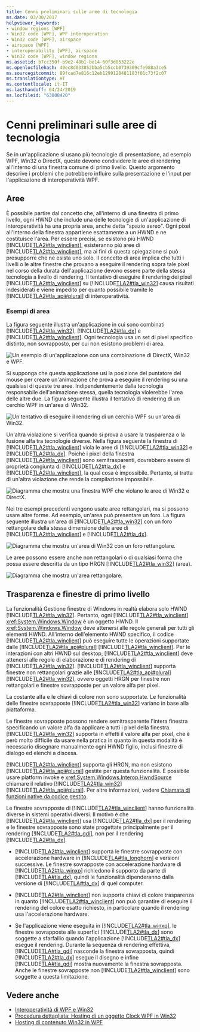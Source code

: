 ```yaml
---
title: Cenni preliminari sulle aree di tecnologia
ms.date: 03/30/2017
helpviewer_keywords:
- window regions [WPF]
- Win32 code [WPF], WPF interoperation
- Win32 code [WPF], airspace
- airspace [WPF]
- interoperability [WPF], airspace
- Win32 code [WPF], window regions
ms.assetid: b7cc350f-b9e2-48b1-be14-60f3d853222e
ms.openlocfilehash: 40ec8d033852bba5cb5ccb0739309cfe988a3ce5
ms.sourcegitcommit: 89fcad7e816c12eb1299128481183f01c73f2c07
ms.translationtype: HT
ms.contentlocale: it-IT
ms.lasthandoff: 04/24/2019
ms.locfileid: "63808420"
---
```

# <a name="technology-regions-overview"></a>Cenni preliminari sulle aree di tecnologia
Se in un'applicazione si usano più tecnologie di presentazione, ad esempio WPF, Win32 o DirectX, queste devono condividere le aree di rendering all'interno di una finestra comune di primo livello. Questo argomento descrive i problemi che potrebbero influire sulla presentazione e l'input per l'applicazione di interoperatività WPF.  
  
## <a name="regions"></a>Aree  
 È possibile partire dal concetto che, all'interno di una finestra di primo livello, ogni HWND che include una delle tecnologie di un'applicazione di interoperatività ha una propria area, anche detta "spazio aereo". Ogni pixel all'interno della finestra appartiene esattamente a un HWND e ne costituisce l'area. Per essere precisi, se esistono più HWND [!INCLUDE[TLA2#tla_winclient](../../../../includes/tla2sharptla-winclient-md.md)], esisteranno più aree di [!INCLUDE[TLA2#tla_winclient](../../../../includes/tla2sharptla-winclient-md.md)], ma ai fini di questa spiegazione si può presupporre che ne esista uno solo. Il concetto di area implica che tutti i livelli o le altre finestre che provano a eseguire il rendering sopra tale pixel nel corso della durata dell'applicazione devono essere parte della stessa tecnologia a livello di rendering. Il tentativo di eseguire il rendering dei pixel [!INCLUDE[TLA2#tla_winclient](../../../../includes/tla2sharptla-winclient-md.md)] su [!INCLUDE[TLA2#tla_win32](../../../../includes/tla2sharptla-win32-md.md)] causa risultati indesiderati e viene impedito per quanto possibile tramite le [!INCLUDE[TLA2#tla_api#plural](../../../../includes/tla2sharptla-apisharpplural-md.md)] di interoperatività.  
  
### <a name="region-examples"></a>Esempi di area  
 La figura seguente illustra un'applicazione in cui sono combinati [!INCLUDE[TLA2#tla_win32](../../../../includes/tla2sharptla-win32-md.md)], [!INCLUDE[TLA2#tla_dx](../../../../includes/tla2sharptla-dx-md.md)] e [!INCLUDE[TLA2#tla_winclient](../../../../includes/tla2sharptla-winclient-md.md)]. Ogni tecnologia usa un set di pixel specifico distinto, non sovrapposto, per cui non esistono problemi di area.  
  
 ![Un esempio di un'applicazione con una combinazione di DirectX, Win32 e WPF.](./media/technology-regions-overview/win32-directx-windows-presentation-foundation-application.png)  
  
 Si supponga che questa applicazione usi la posizione del puntatore del mouse per creare un'animazione che prova a eseguire il rendering su una qualsiasi di queste tre aree. Indipendentemente dalla tecnologia responsabile dell'animazione stessa, quella tecnologia violerebbe l'area delle altre due. La figura seguente illustra il tentativo di rendering di un cerchio WPF in un'area di Win32.  
  
 ![Un tentativo di eseguire il rendering di un cerchio WPF su un'area di Win32.](./media/technology-regions-overview/render-windows-presentation-foundation-circle-over-win32-region.png)  
  
 Un'altra violazione si verifica quando si prova a usare la trasparenza o la fusione alfa tra tecnologie diverse.  Nella figura seguente la finestra di [!INCLUDE[TLA2#tla_winclient](../../../../includes/tla2sharptla-winclient-md.md)] viola le aree di [!INCLUDE[TLA2#tla_win32](../../../../includes/tla2sharptla-win32-md.md)] e [!INCLUDE[TLA2#tla_dx](../../../../includes/tla2sharptla-dx-md.md)]. Poiché i pixel della finestra [!INCLUDE[TLA2#tla_winclient](../../../../includes/tla2sharptla-winclient-md.md)] sono semitrasparenti, dovrebbero essere di proprietà congiunta di [!INCLUDE[TLA2#tla_dx](../../../../includes/tla2sharptla-dx-md.md)] e [!INCLUDE[TLA2#tla_winclient](../../../../includes/tla2sharptla-winclient-md.md)], la qual cosa è impossibile.  Pertanto, si tratta di un'altra violazione che rende la compilazione impossibile.  
  
 ![Diagramma che mostra una finestra WPF che violano le aree di Win32 e DirectX.](./media/technology-regions-overview/windows-foundation-presentation-box-violate-win32-directx-region.png)  
  
 Nei tre esempi precedenti vengono usate aree rettangolari, ma si possono usare altre forme.  Ad esempio, un'area può presentare un foro. La figura seguente illustra un'area di [!INCLUDE[TLA2#tla_win32](../../../../includes/tla2sharptla-win32-md.md)] con un foro rettangolare della stessa dimensione delle aree di [!INCLUDE[TLA2#tla_winclient](../../../../includes/tla2sharptla-winclient-md.md)] e [!INCLUDE[TLA2#tla_dx](../../../../includes/tla2sharptla-dx-md.md)].  
  
 ![Diagramma che mostra un'area di Win32 con un foro rettangolare.](./media/technology-regions-overview/win32-region-rectangular-hole.png)  
  
 Le aree possono essere anche non rettangolari o di qualsiasi forma che possa essere descritta da un tipo HRGN [!INCLUDE[TLA2#tla_win32](../../../../includes/tla2sharptla-win32-md.md)] (area).  
  
 ![Diagramma che mostra un'area rettangolare.](./media/technology-regions-overview/nonrectangular-win32-region.png)  
  
## <a name="transparency-and-top-level-windows"></a>Trasparenza e finestre di primo livello  
 La funzionalità Gestione finestre di Windows in realtà elabora solo HWND [!INCLUDE[TLA2#tla_win32](../../../../includes/tla2sharptla-win32-md.md)]. Pertanto, ogni [!INCLUDE[TLA2#tla_winclient](../../../../includes/tla2sharptla-winclient-md.md)] <xref:System.Windows.Window> è un oggetto HWND. Il <xref:System.Windows.Window> deve attenersi alle regole generali per tutti gli elementi HWND. All'interno dell'elemento HWND specifico, il codice [!INCLUDE[TLA2#tla_winclient](../../../../includes/tla2sharptla-winclient-md.md)] può eseguire tutte le operazioni supportate dalle [!INCLUDE[TLA2#tla_api#plural](../../../../includes/tla2sharptla-apisharpplural-md.md)] [!INCLUDE[TLA2#tla_winclient](../../../../includes/tla2sharptla-winclient-md.md)]. Per le interazioni con altri HWND sul desktop, [!INCLUDE[TLA2#tla_winclient](../../../../includes/tla2sharptla-winclient-md.md)] deve attenersi alle regole di elaborazione e di rendering di [!INCLUDE[TLA2#tla_win32](../../../../includes/tla2sharptla-win32-md.md)].  [!INCLUDE[TLA2#tla_winclient](../../../../includes/tla2sharptla-winclient-md.md)] supporta finestre non rettangolari grazie alle [!INCLUDE[TLA2#tla_api#plural](../../../../includes/tla2sharptla-apisharpplural-md.md)] [!INCLUDE[TLA2#tla_win32](../../../../includes/tla2sharptla-win32-md.md)], ovvero oggetti HRGN per finestre non rettangolari e finestre sovrapposte per un valore alfa per pixel.  
  
 La costante alfa e le chiavi di colore non sono supportate.  Le funzionalità delle finestre sovrapposte [!INCLUDE[TLA2#tla_win32](../../../../includes/tla2sharptla-win32-md.md)] variano in base alla piattaforma.  
  
 Le finestre sovrapposte possono rendere semitrasparente l'intera finestra specificando un valore alfa da applicare a tutti i pixel della finestra.  [!INCLUDE[TLA2#tla_win32](../../../../includes/tla2sharptla-win32-md.md)] supporta in effetti il valore alfa per pixel, che è però molto difficile da usare nella pratica in quanto in questa modalità è necessario disegnare manualmente ogni HWND figlio, inclusi finestre di dialogo ed elenchi a discesa.  
  
 [!INCLUDE[TLA2#tla_winclient](../../../../includes/tla2sharptla-winclient-md.md)] supporta gli HRGN, ma non esistono [!INCLUDE[TLA2#tla_api#plural](../../../../includes/tla2sharptla-apisharpplural-md.md)] gestite per questa funzionalità. È possibile usare platform invoke e <xref:System.Windows.Interop.HwndSource> chiamare il relativo [!INCLUDE[TLA2#tla_win32](../../../../includes/tla2sharptla-win32-md.md)] [!INCLUDE[TLA2#tla_api#plural](../../../../includes/tla2sharptla-apisharpplural-md.md)]. Per altre informazioni, vedere [Chiamata di funzioni native da codice gestito](/cpp/dotnet/calling-native-functions-from-managed-code).  
  
 Le finestre sovrapposte di [!INCLUDE[TLA2#tla_winclient](../../../../includes/tla2sharptla-winclient-md.md)] hanno funzionalità diverse in sistemi operativi diversi. Il motivo è che [!INCLUDE[TLA2#tla_winclient](../../../../includes/tla2sharptla-winclient-md.md)] usa [!INCLUDE[TLA2#tla_dx](../../../../includes/tla2sharptla-dx-md.md)] per il rendering e le finestre sovrapposte sono state progettate principalmente per il rendering [!INCLUDE[TLA2#tla_gdi](../../../../includes/tla2sharptla-gdi-md.md)], non per il rendering [!INCLUDE[TLA2#tla_dx](../../../../includes/tla2sharptla-dx-md.md)].  
  
- [!INCLUDE[TLA2#tla_winclient](../../../../includes/tla2sharptla-winclient-md.md)] supporta le finestre sovrapposte con accelerazione hardware in [!INCLUDE[TLA#tla_longhorn](../../../../includes/tlasharptla-longhorn-md.md)] e versioni successive. Le finestre sovrapposte con accelerazione hardware di [!INCLUDE[TLA2#tla_winxp](../../../../includes/tla2sharptla-winxp-md.md)] richiedono il supporto da parte di [!INCLUDE[TLA#tla_dx](../../../../includes/tlasharptla-dx-md.md)], quindi le funzionalità dipenderanno dalla versione di [!INCLUDE[TLA#tla_dx](../../../../includes/tlasharptla-dx-md.md)] di quel computer.  
  
- [!INCLUDE[TLA2#tla_winclient](../../../../includes/tla2sharptla-winclient-md.md)] non supporta chiavi di colore trasparenza in quanto [!INCLUDE[TLA2#tla_winclient](../../../../includes/tla2sharptla-winclient-md.md)] non può garantire di eseguire il rendering del colore esatto richiesto, in particolare quando il rendering usa l'accelerazione hardware.  
  
- Se l'applicazione viene eseguita in [!INCLUDE[TLA2#tla_winxp](../../../../includes/tla2sharptla-winxp-md.md)], le finestre sovrapposte alle superfici [!INCLUDE[TLA2#tla_dx](../../../../includes/tla2sharptla-dx-md.md)] sono soggette a sfarfallio quando l'applicazione [!INCLUDE[TLA2#tla_dx](../../../../includes/tla2sharptla-dx-md.md)] esegue il rendering.  Durante la sequenza di rendering effettiva, [!INCLUDE[TLA#tla_gdi](../../../../includes/tlasharptla-gdi-md.md)] nasconde la finestra sovrapposta, quindi [!INCLUDE[TLA2#tla_dx](../../../../includes/tla2sharptla-dx-md.md)] esegue il disegno e infine [!INCLUDE[TLA#tla_gdi](../../../../includes/tlasharptla-gdi-md.md)] mostra nuovamente la finestra sovrapposta.  Anche le finestre sovrapposte non [!INCLUDE[TLA2#tla_winclient](../../../../includes/tla2sharptla-winclient-md.md)] sono soggette a questa limitazione.  
  
## <a name="see-also"></a>Vedere anche

- [Interoperatività di WPF e Win32](wpf-and-win32-interoperation.md)
- [Procedura dettagliata: Hosting di un oggetto Clock WPF in Win32](walkthrough-hosting-a-wpf-clock-in-win32.md)
- [Hosting di contenuto Win32 in WPF](hosting-win32-content-in-wpf.md)
